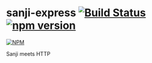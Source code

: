sanji-express [![Build Status](https://travis-ci.org/Sanji-IO/sanji-express.svg?branch=develop)](https://travis-ci.org/Sanji-IO/sanji-express) [![npm version](https://badge.fury.io/js/sanji-express.svg)](http://badge.fury.io/js/sanji-express)
=============

[![NPM](https://nodei.co/npm/sanji-express.png)](https://nodei.co/npm/sanji-express/)

Sanji meets HTTP
